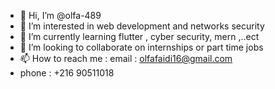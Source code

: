- 👋 Hi, I’m @olfa-489
- 👀 I’m interested in web development and networks security 
- 🌱 I’m currently learning flutter , cyber security, mern ,..ect
- 💞️ I’m looking to collaborate on internships or part time jobs 
- 📫 How to reach me : email : olfafaidi16@gmail.com
- phone : +216 90511018

<!---
olfa-489/olfa-489 is a ✨ special ✨ repository because its `README.md` (this file) appears on your GitHub profile.
You can click the Preview link to take a look at your changes.
--->
